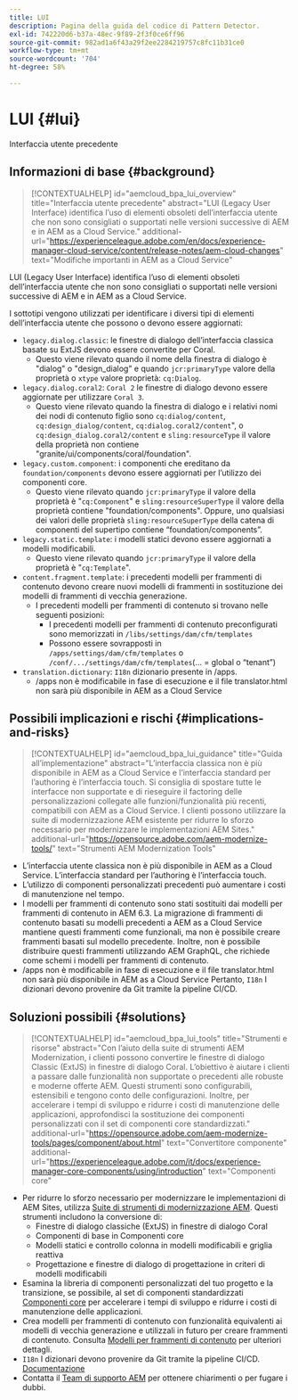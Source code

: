```yaml
---
title: LUI
description: Pagina della guida del codice di Pattern Detector.
exl-id: 742220d6-b37a-48ec-9f89-2f3f0ce6ff96
source-git-commit: 982ad1a6f43a29f2ee2284219757c8fc11b31ce0
workflow-type: tm+mt
source-wordcount: '704'
ht-degree: 58%

---
```


# LUI {#lui}

Interfaccia utente precedente

## Informazioni di base {#background}

>[!CONTEXTUALHELP]
>id="aemcloud_bpa_lui_overview"
>title="Interfaccia utente precedente"
>abstract="LUI (Legacy User Interface) identifica l’uso di elementi obsoleti dell’interfaccia utente che non sono consigliati o supportati nelle versioni successive di AEM e in AEM as a Cloud Service."
>additional-url="https://experienceleague.adobe.com/en/docs/experience-manager-cloud-service/content/release-notes/aem-cloud-changes" text="Modifiche importanti in AEM as a Cloud Service"

LUI (Legacy User Interface) identifica l’uso di elementi obsoleti dell’interfaccia utente che non sono consigliati o supportati nelle versioni successive di AEM e in AEM as a Cloud Service.

I sottotipi vengono utilizzati per identificare i diversi tipi di elementi dell’interfaccia utente che possono o devono essere aggiornati:

* `legacy.dialog.classic`: le finestre di dialogo dell’interfaccia classica basate su ExtJS devono essere convertite per Coral.
   * Questo viene rilevato quando il nome della finestra di dialogo è &quot;dialog&quot; o &quot;design_dialog&quot; e quando `jcr:primaryType` valore della proprietà o `xtype` valore proprietà: `cq:Dialog`.
* `legacy.dialog.coral2`: `Coral 2` le finestre di dialogo devono essere aggiornate per utilizzare `Coral 3`.
   * Questo viene rilevato quando la finestra di dialogo e i relativi nomi dei nodi di contenuto figlio sono `cq:dialog/content`,
     `cq:design_dialog/content`, `cq:dialog.coral2/content`&quot;, o `cq:design_dialog.coral2/content`
e `sling:resourceType` il valore della proprietà non contiene &quot;granite/ui/components/coral/foundation&quot;.
* `legacy.custom.component`: i componenti che ereditano da `foundation/components` devono essere aggiornati per l’utilizzo dei componenti core.
   * Questo viene rilevato quando `jcr:primaryType` il valore della proprietà è &quot;`cq:Component`&quot; e
     `sling:resourceSuperType` il valore della proprietà contiene &quot;foundation/components&quot;. Oppure, uno qualsiasi dei
     valori delle proprietà `sling:resourceSuperType` della catena di componenti del supertipo contiene
“foundation/components”.
* `legacy.static.template`: i modelli statici devono essere aggiornati a modelli modificabili.
   * Questo viene rilevato quando `jcr:primaryType` il valore della proprietà è &quot;`cq:Template`&quot;.
* `content.fragment.template`: i precedenti modelli per frammenti di contenuto devono creare nuovi modelli di frammenti in sostituzione dei modelli di frammenti di vecchia generazione.
   * I precedenti modelli per frammenti di contenuto si trovano nelle seguenti posizioni:
      * I precedenti modelli per frammenti di contenuto preconfigurati sono memorizzati in `/libs/settings/dam/cfm/templates`
      * Possono essere sovrapposti in  `/apps/settings/dam/cfm/templates`  o  `/conf/.../settings/dam/cfm/templates`(... = global o “tenant”)
* `translation.dictionary`: `I18n` dizionario presente in /apps.
   * /apps non è modificabile in fase di esecuzione e il file translator.html non sarà più disponibile in AEM as a Cloud Service

## Possibili implicazioni e rischi {#implications-and-risks}

>[!CONTEXTUALHELP]
>id="aemcloud_bpa_lui_guidance"
>title="Guida all’implementazione"
>abstract="L’interfaccia classica non è più disponibile in AEM as a Cloud Service e l’interfaccia standard per l’authoring è l’interfaccia touch. Si consiglia di spostare tutte le interfacce non supportate e di rieseguire il factoring delle personalizzazioni collegate alle funzioni/funzionalità più recenti, compatibili con AEM as a Cloud Service. I clienti possono utilizzare la suite di modernizzazione AEM esistente per ridurre lo sforzo necessario per modernizzare le implementazioni AEM Sites."
>additional-url="https://opensource.adobe.com/aem-modernize-tools/" text="Strumenti AEM Modernization Tools"

* L’interfaccia utente classica non è più disponibile in AEM as a Cloud Service. L’interfaccia standard per l’authoring è l’interfaccia touch.
* L’utilizzo di componenti personalizzati precedenti può aumentare i costi di manutenzione nel tempo.
* I modelli per frammenti di contenuto sono stati sostituiti dai modelli per frammenti di contenuto in AEM 6.3. La migrazione di frammenti di contenuto basati su modelli precedenti a AEM as a Cloud Service mantiene questi frammenti come funzionali, ma non è possibile creare frammenti basati sul modello precedente. Inoltre, non è possibile distribuire questi frammenti utilizzando AEM GraphQL, che richiede come schemi i modelli per frammenti di contenuto.
* /apps non è modificabile in fase di esecuzione e il file translator.html non sarà più disponibile in AEM as a Cloud Service Pertanto, `I18n` I dizionari devono provenire da Git tramite la pipeline CI/CD.

## Soluzioni possibili {#solutions}

>[!CONTEXTUALHELP]
>id="aemcloud_bpa_lui_tools"
>title="Strumenti e risorse"
>abstract="Con l’aiuto della suite di strumenti AEM Modernization, i clienti possono convertire le finestre di dialogo Classic (ExtJS) in finestre di dialogo Coral. L’obiettivo è aiutare i clienti a passare dalle funzionalità non supportate o precedenti alle robuste e moderne offerte AEM. Questi strumenti sono configurabili, estensibili e tengono conto delle configurazioni. Inoltre, per accelerare i tempi di sviluppo e ridurre i costi di manutenzione delle applicazioni, approfondisci la sostituzione dei componenti personalizzati con il set di componenti core standardizzati."
>additional-url="https://opensource.adobe.com/aem-modernize-tools/pages/component/about.html" text="Convertitore componente"
>additional-url="https://experienceleague.adobe.com/it/docs/experience-manager-core-components/using/introduction" text="Componenti core"

* Per ridurre lo sforzo necessario per modernizzare le implementazioni di AEM Sites, utilizza [Suite di strumenti di modernizzazione AEM](https://opensource.adobe.com/aem-modernize-tools/). Questi strumenti includono la conversione di:
   * Finestre di dialogo classiche (ExtJS) in finestre di dialogo Coral
   * Componenti di base in Componenti core
   * Modelli statici e controllo colonna in modelli modificabili e griglia reattiva
   * Progettazione e finestre di dialogo di progettazione in criteri di modelli modificabili
* Esamina la libreria di componenti personalizzati del tuo progetto e la transizione, se possibile, al set di componenti standardizzati [Componenti core](https://experienceleague.adobe.com/it/docs/experience-manager-core-components/using/introduction) per accelerare i tempi di sviluppo e ridurre i costi di manutenzione delle applicazioni.
* Crea modelli per frammenti di contenuto con funzionalità equivalenti ai modelli di vecchia generazione e utilizzali in futuro per creare frammenti di contenuto. Consulta [Modelli per frammenti di contenuto](https://experienceleague.adobe.com/en/docs/experience-manager-65/content/assets/content-fragments/content-fragments-models) per ulteriori dettagli.
* `I18n` I dizionari devono provenire da Git tramite la pipeline CI/CD. [Documentazione](https://experienceleague.adobe.com/en/docs/experience-manager-cloud-service/content/release-notes/aem-cloud-changes#apps-libs-immutable)
* Contatta il [Team di supporto AEM](https://helpx.adobe.com/it/enterprise/using/support-for-experience-cloud.html) per ottenere chiarimenti o per fugare i dubbi.
